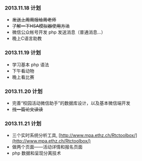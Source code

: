### 2013.11.18 计划
* ~~发送上周周报给周老师~~
* ~~了解一下HSA模拟器使用方法~~
* 微信公众帐号开发 php 发送消息（普通消息...）
* 晚上C语言助教



### 2013.11.19 计划
* 学习基本 php 语法
* 下午看动物
* 晚上看比赛


### 2013.11.20 计划
* 完善“校园活动微信助手”的数据库设计，以及基本微信端开发
* ~~找一篇论文读读~~


### 2013.11.21 计划
* 三个实时系统分析工具, [http://www.mpa.ethz.ch/Rtctoolbox/](http://www.mpa.ethz.ch/Rtctoolbox/)
* 做两个页面——活动详情和报名页面
* php 数据和呈现分离技术
